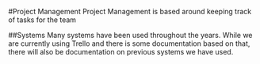 #Project Management
Project Management is based around keeping track of tasks for the team

##Systems
Many systems have been used throughout the years. While we are currently using Trello and there is some documentation based on that, there will also be documentation on previous systems we have used.